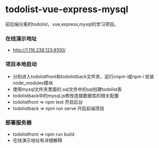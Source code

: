 # todolist-vue-express-mysql

前后端分离的todolist，vue,express,mysql的学习项目。

### 在线演示地址

- http://1.116.238.123:8100/

### 项目本地启动

- 分别进入todolistfront和todolistback文件夹，运行cnpm i或npm i 安装node_modules模块
- 使用mysql文件夹里面的.sql文件中的sql创建todolist表
- todolistback中的mysql.js修改连接数据库的相关配置
- todolistfront  => npm test 开启后台
- todolistback  =>  npm run serve 开启前端项目

### 部署服务器

- todolistfront  => npm run build
- 在线演示地址有详细解释

